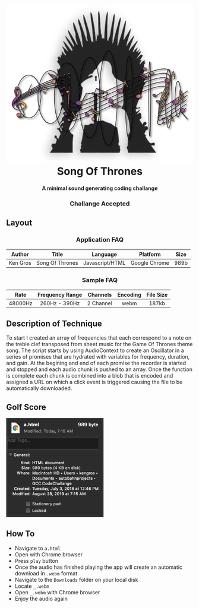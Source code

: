 
<h1 align="center">
  <br>
  <img src="./img/codeChallangeLogo.png" width=""></a>
  <br>
  Song Of Thrones
  <br>
</h1>

<h4 align="center">A minimal sound generating coding challange</h4>
<h3 align="center">Challange Accepted</h3>

## Layout

<h3 align="center">Application FAQ</h3>

<div allign="center">

|Author         |Title          |Language       |Platform       |Size           |
| :-----------: | :-----------: | :-----------: | :-----------: | :-----------: |
|Ken Gros       |Song Of Thrones|Javascript/HTML|Google Chrome  |989b           |

</div>

<h3 align="center">Sample FAQ</h3>

|Rate           |Frequency Range|Channels       |Encoding       |File Size      |
| :-----------: | :-----------: | :-----------: | :-----------: | :-----------: |
|48000Hz        |260Hz - 390Hz  |2 Channel      |webm           |187kb          |

## Description of Technique

To start I created an array of frequencies that each correspond to a note on the treble clef transposed from sheet music for the Game Of Thrones theme song. The script starts by using AudioContext to create an Oscillator in a series of promises that are hydrated with variables for frequency, duration, and gain. At the begining and end of each promise the recorder is started and stopped and each audio chunk is pushed to an array. Once the function is complete each chunk is combined into a blob that is encoded and assigned a URL on which a click event is triggered causing the file to be automatically downloaded.

## Golf Score

  <img src="./img/Screen Shot 2019-08-28 at 07.16.35 AM.png" alt="Markdownify" width=""></a>

  ## How To

* Navigate to `a.html`
* Open with Chrome browser
* Press `play` button
* Once the audio has finished playing the app will create an automatic download in `.webm` format
* Navigate to the `Downloads` folder on your local disk
* Locate `_.webm`
* Open `_.webm` with Chrome browser
* Enjoy the audio again
